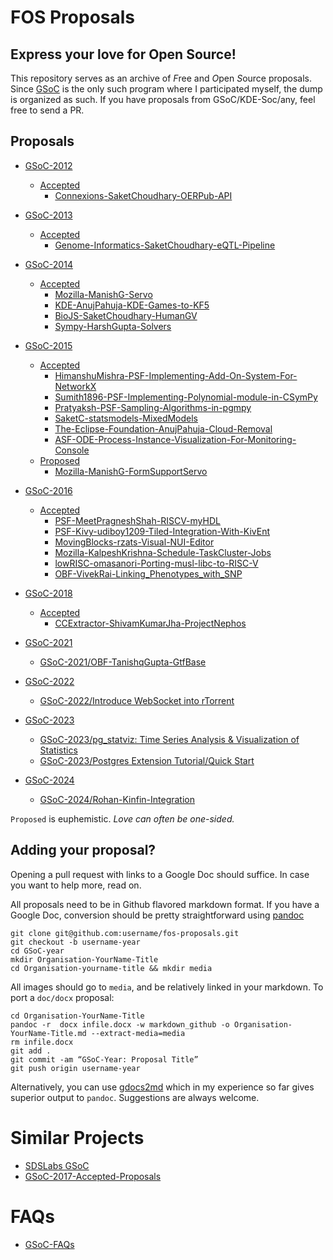 # FOS Proposals
## Express your love for Open Source!

This repository serves as an archive of *F*ree and *O*pen *S*ource proposals.
Since [GSoC](https://developers.google.com/open-source/soc/?csw=1) is the only such 
program where I participated myself, the dump is organized as such.
If you have proposals from GSoC/KDE-Soc/any, feel free to send a PR.


## Proposals

- [GSoC-2012](GSoC-2012)
	- [Accepted](GSoC-2012/Accepted)
		- [Connexions-SaketChoudhary-OERPub-API](GSoC-2012/Accepted/Connexions-SaketChoudhary-OERPub-API/Connexions-SaketChoudhary-OERPub-API.md)
- [GSoC-2013](GSoC-2013)
	- [Accepted](GSoC-2013/Accepted)
		- [Genome-Informatics-SaketChoudhary-eQTL-Pipeline](GSoC-2013/Accepted/Genome-Informatics-SaketChoudhary-eQTL-Pipeline/Genome-Informatics-SaketChoudhary-eQTL-Pipeline.md)
- [GSoC-2014](GSoC-2014)
	- [Accepted](GSoC-2014/Accepted)
		- [Mozilla-ManishG-Servo](GSoC-2014/Accepted/Mozilla-ManishG-Servo/Mozilla-ManishG-Servo.md)
		- [KDE-AnujPahuja-KDE-Games-to-KF5](GSoC-2014/Accepted/KDE-AnujPahuja-KDE-Games-to-KF5/GSoC-KDE.md)
		- [BioJS-SaketChoudhary-HumanGV](GSoC-2014/Accepted/BioJS-SaketChoudhary-HumanGV/BioJS-SaketChoudhary-HumanGV.md)
		- [Sympy-HarshGupta-Solvers](GSoC-2014/Accepted/Sympy-HarshGupta-Solvers/Sympy-HarshGupta-Solvers.md)

- [GSoC-2015](GSoC-2015)
	- [Accepted](GSoC-2015/Accepted)
		- [HimanshuMishra-PSF-Implementing-Add-On-System-For-NetworkX](GSoC-2015/Accepted/HimanshuMishra-PSF-Implementing-Add-On-System-For-NetworkX/GSoC-2015-Application-Himanshu-Mishra-Add-on-System-for-NetworkX.md)
		- [Sumith1896-PSF-Implementing-Polynomial-module-in-CSymPy](GSoC-2015/Accepted/Sumith1896-PSF-Implementing-Polynomial-module-in-CSymPy/GSoC-2015-Application-Sumith-Implementing-polynomial-module-in-CSymPy.md)
		- [Pratyaksh-PSF-Sampling-Algorithms-in-pgmpy](GSoC-2015/Accepted/Pratyaksh-PSF-Sampling-Algorithms-in-pgmpy/Pratyaksh-PSF-Sampling-Algorithms-in-pgmpy.md)
		- [SaketC-statsmodels-MixedModels](GSoC-2015/Accepted/SaketC-statsmodels-MixedModels/SaketC-statsmodels-MixedModels.md)
		- [The-Eclipse-Foundation-AnujPahuja-Cloud-Removal](GSoC-2015/Accepted/The-Eclipse-Foundation-AnujPahuja-Cloud-Removal/GSoC-GeoTrellis.md)
		- [ASF-ODE-Process-Instance-Visualization-For-Monitoring-Console](GSoC-2015/Accepted/kamdjouduplex-ASF-ODE-Process-Instance-Visualization-For-Monitoring-Console/kamdjouduplex-ASF-ODE-Process-Instance-Visualization-For-Monitoring-Console.md)
	- [Proposed](GSoC-2015/Proposed)
		- [Mozilla-ManishG-FormSupportServo](GSoC-2015/Proposed/Mozilla-ManishG-FormSupportServo/Mozilla-ManishG-FormSupportServo.md)
- [GSoC-2016](GSoC-2016)
	- [Accepted](GSoC-2016/Accepted)
		- [PSF-MeetPragneshShah-RISCV-myHDL](GSoC-2016/Accepted/PSF-MeetPragneshShah-RISCV-myHDL/PSF-MeetPragneshShah-RISCV-myhdl.md)
		- [PSF-Kivy-udiboy1209-Tiled-Integration-With-KivEnt](GSoC-2016/Accepted/PSF-Kivy-udiboy1209-Tiled-Integration-With-KivEnt/PSF-Kivy-udiboy1209-Tiled-Integration-With-KivEnt.md)
		- [MovingBlocks-rzats-Visual-NUI-Editor](GSoC-2016/Accepted/MovingBlocks-rzats-Visual-NUI-Editor/MovingBlocks-rzats-Visual-NUI-Editor.md)
		- [Mozilla-KalpeshKrishna-Schedule-TaskCluster-Jobs](GSoC-2016/Accepted/Mozilla-KalpeshKrishna-Schedule-TaskCluster-Jobs/Mozilla-KalpeshKrishna-Schedule-TaskCluster-Jobs.md)
		- [lowRISC-omasanori-Porting-musl-libc-to-RISC-V](GSoC-2016/Accepted/lowRISC-omasanori-Porting-musl-libc-to-RISC-V/lowRISC-omasanori-Porting-musl-libc-to-RISC-V.md)
        - [OBF-VivekRai-Linking_Phenotypes_with_SNP](GSoC-2016/Accepted/OBF-VivekRai-Linking_Phenotypes_with_SNP/OBF-VivekRai-Linking_Phenotypes_with_SNP.md)
- [GSoC-2018](GSoC-2018)
	- [Accepted](GSoC-2018/Accepted)
		- [CCExtractor-ShivamKumarJha-ProjectNephos](GSoC-2018/Accepted/CCExtractor-ShivamKumarJha-ProjectNephos/CCExtractor-ShivamKumarJha-ProjectNephos.md)

- [GSoC-2021](GSoC-2021)
	- [GSoC-2021/OBF-TanishqGupta-GtfBase](GSoC-2021/OBF-TanishqGupta-GtfBase/OBF-TanishqGupta-GtfBase.md)

- [GSoC-2022](GSoC-2022)
	- [GSoC-2022/Introduce WebSocket into rTorrent](GSoC-2022/Accepted/CCExtractor-DongyangZheng-Introduce-WebSocket-into-rTorrent/DongyangZheng-Introduce%20WebSocket%20into%20rTorrent.md)

- [GSoC-2023](GSoC-2023)
	- [GSoC-2023/pg_statviz: Time Series Analysis & Visualization of Statistics](./GSoC-2023/Accepted/PostgreSQL-RajivHarlalka-pg_statviz/PostgreSQL-RajivHarlalka-pg_statviz.md)
	- [GSoC-2023/Postgres Extension Tutorial/Quick Start](./GSoC-2023/Accepted/PostgreSQL-IshaanAdarsh-postgres-extension-tutorial/PostgreSQL-IshaanAdarsh-postgres-extension-tutorial.md)
 - [GSoC-2024](GSoC-2024)
	- [GSoC-2024/Rohan-Kinfin-Integration](GSoC-2024/accepted/ToL-RohanBarsagade-Kinfin_Integration/ToL-RohanBarsagade-Kinfin_Integration.md)





`Proposed` is euphemistic.
*Love can often be one-sided.*

## Adding your proposal?

Opening a pull request with links to a Google Doc should suffice.
In case you want to help more, read on.


All proposals need to be in Github flavored markdown format.
If you have a Google Doc, conversion should be pretty straightforward
using [pandoc](http://johnmacfarlane.net/pandoc/README.html)



```
git clone git@github.com:username/fos-proposals.git
git checkout -b username-year
cd GSoC-year
mkdir Organisation-YourName-Title
cd Organisation-yourname-title && mkdir media
```

All images should go to `media`, and be relatively linked in your markdown.
To port a `doc/docx` proposal:

```
cd Organisation-YourName-Title
pandoc -r  docx infile.docx -w markdown_github -o Organisation-YourName-Title.md --extract-media=media
rm infile.docx
git add .
git commit -am “GSoC-Year: Proposal Title”
git push origin username-year
```

Alternatively, you can use [gdocs2md](https://github.com/mangini/gdocs2md)
which in my experience so far gives superior output to `pandoc`.
Suggestions are always welcome.


# Similar Projects

- [SDSLabs GSoC](https://blog.sdslabs.co/gsoc/)
- [GSoC-2017-Accepted-Proposals](https://github.com/saurabhshri/GSoC-2017-Accepted-Proposals)

# FAQs

- [GSoC-FAQs](https://github.com/OrkoHunter/gsoc-FAQs)
